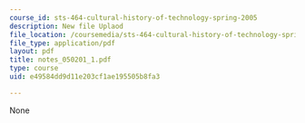 ```yaml
---
course_id: sts-464-cultural-history-of-technology-spring-2005
description: New file Uplaod
file_location: /coursemedia/sts-464-cultural-history-of-technology-spring-2005/e49584dd9d11e203cf1ae195505b8fa3_notes_050201_1.pdf
file_type: application/pdf
layout: pdf
title: notes_050201_1.pdf
type: course
uid: e49584dd9d11e203cf1ae195505b8fa3

---
```

None
